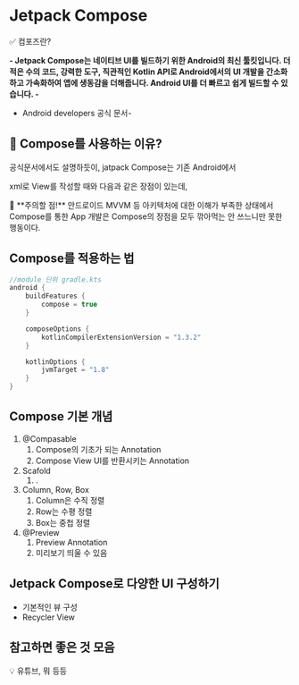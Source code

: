 # Jetpack Compose

<aside>
✅ 컴포즈란?

**- Jetpack Compose는 네이티브 UI를 빌드하기 위한 Android의 최신 툴킷입니다. 더 적은 수의 코드, 강력한 도구, 직관적인 Kotlin API로 Android에서의 UI 개발을 간소화하고 가속화하여 앱에 생동감을 더해줍니다. Android UI를 더 빠르고 쉽게 빌드할 수 있습니다. -**

- Android developers 공식 문서-

</aside>

## 🐲 Compose를 사용하는 이유?

공식문서에서도 설명하듯이, jatpack Compose는 기존 Android에서 

xml로 View를 작성할 때와 다음과 같은 장점이 있는데,

<aside>
🚨 **주의할 점!**
안드로이드 MVVM 등 아키텍처에 대한 이해가 부족한 상태에서 Compose를 통한 App 개발은 Compose의 장점을 모두 깎아먹는 안 쓰느니만 못한 행동이다.

</aside>

## Compose를 적용하는 법

```kotlin
//module 단위 gradle.kts
android {
    buildFeatures {
        compose = true
    }

    composeOptions {
        kotlinCompilerExtensionVersion = "1.3.2"
    }

    kotlinOptions {
        jvmTarget = "1.8"
    }
}
```

## Compose 기본 개념

1. @Compasable
    1. Compose의 기초가 되는 Annotation
    2. Compose View UI를 반환시키는 Annotation
2. Scafold
    1. .
3. Column, Row, Box
    1. Column은 수직 정렬
    2. Row는 수평 정렬
    3. Box는 중첩 정렬
4. @Preview
    1. Preview Annotation
    2. 미리보기 띄울 수 있음

## Jetpack Compose로 다양한 UI 구성하기

- 기본적인 뷰 구성
- Recycler View

## 참고하면 좋은 것 모음

<aside>
💡 유튜브, 뭐 등등

</aside>